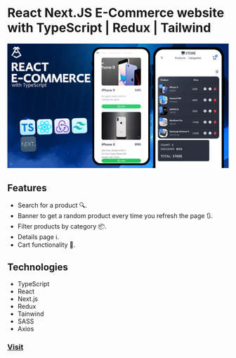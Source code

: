 # React Next.JS E-Commerce website with TypeScript | Redux | Tailwind
![alt text](https://github.com/9abour/e-commerce-redux/blob/master/Thumbnail_V2.png?raw=true)
## Features
- Search for a product 🔍.
- Banner to get a random product every time you refresh the page 🔃.
- Filter products by category 📦.
- Details page ℹ️.
- Cart functionality 🛒.
## Technologies
- TypeScript
- React
- Next.js
- Redux
- Tainwind
- SASS
- Axios
### [Visit](https://e-commerce-redux-iota.vercel.app/)
